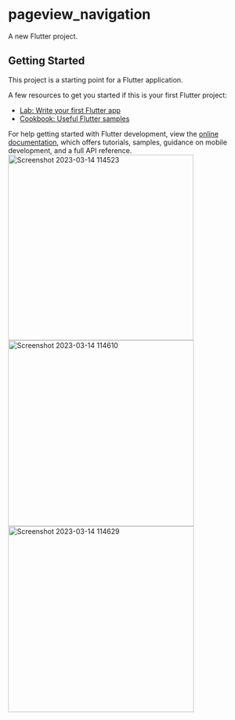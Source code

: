 # pageview_navigation

A new Flutter project.

## Getting Started

This project is a starting point for a Flutter application.

A few resources to get you started if this is your first Flutter project:

- [Lab: Write your first Flutter app](https://docs.flutter.dev/get-started/codelab)
- [Cookbook: Useful Flutter samples](https://docs.flutter.dev/cookbook)

For help getting started with Flutter development, view the
[online documentation](https://docs.flutter.dev/), which offers tutorials,
samples, guidance on mobile development, and a full API reference.
<img width="378" alt="Screenshot 2023-03-14 114523" src="https://user-images.githubusercontent.com/116253518/224912427-d29ed920-99f9-4d03-bca5-db276ce7c381.png">
<img width="379" alt="Screenshot 2023-03-14 114610" src="https://user-images.githubusercontent.com/116253518/224912433-c6f6cc4a-2d43-4554-9ec1-11d05c85e019.png">
<img width="379" alt="Screenshot 2023-03-14 114629" src="https://user-images.githubusercontent.com/116253518/224912444-ff0fe40f-7855-4ffa-96cb-3d1a5b771e06.png">
